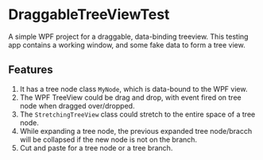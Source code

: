 # DraggableTreeViewTest
A simple WPF project for a draggable, data-binding treeview.
This testing app contains a working window, and some fake data to form a tree view.

## Features
1. It has a tree node class `MyNode`, which is data-bound to the WPF view.
2. The WPF TreeView could be drag and drop, with event fired on tree node when dragged over/dropped.
3. The `StretchingTreeView` class could stretch to the entire space of a tree node.
4. While expanding a tree node, the previous expanded tree node/bracch will be collapsed if the new node is not on the branch.
5. Cut and paste for a tree node or a tree branch.
